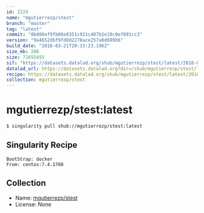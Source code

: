 ```yaml
---
id: 2229
name: "mgutierrezp/stest"
branch: "master"
tag: "latest"
commit: "8b800af9fb06e8351c921c407b2e10c0ef891cc3"
version: "9a4652dbf9fd0d2278ace257a0d699b6"
build_date: "2018-03-21T20:33:23.196Z"
size_mb: 208
size: 71655455
sif: "https://datasets.datalad.org/shub/mgutierrezp/stest/latest/2018-03-21-8b800af9-9a4652db/9a4652dbf9fd0d2278ace257a0d699b6.simg"
datalad_url: https://datasets.datalad.org?dir=/shub/mgutierrezp/stest/latest/2018-03-21-8b800af9-9a4652db/
recipe: https://datasets.datalad.org/shub/mgutierrezp/stest/latest/2018-03-21-8b800af9-9a4652db/Singularity
collection: mgutierrezp/stest
---
```


# mgutierrezp/stest:latest

```bash
$ singularity pull shub://mgutierrezp/stest:latest
```

## Singularity Recipe

```singularity
BootStrap: docker
From: centos:7.4.1708
```

## Collection

 - Name: [mgutierrezp/stest](https://github.com/mgutierrezp/stest)
 - License: None

